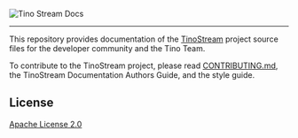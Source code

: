![Tino Stream Docs](https://github.com/TinoTeam-AI/tinostream/blob/main/.github/logo/logo.png)
***


This repository provides documentation of the [TinoStream](https://github.com/TinoTeam-AI/tinostream) project source files for the developer community and the Tino Team.

To contribute to the TinoStream project, please read [CONTRIBUTING.md](https://github.com/TinoTeam-AI/docs/blob/main/CONTRIBUTING.md), the TinoStream Documentation Authors Guide, and the style guide.

## License
[Apache License 2.0](https://github.com/TinoTeam-AI/tinostream/blob/main/license)
